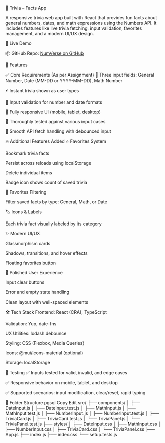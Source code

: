 🔢 Trivia – Facts App


A responsive trivia web app built with React that provides fun facts about general numbers, dates, and math expressions using the Numbers API. It includes features like live trivia fetching, input validation, favorites management, and a modern UI/UX design.

🚀 Live Demo

📦 GitHub Repo: [NumVerse on GitHub](https://github.com/pranit9604/TRIVIA-APP)

📌 Features

✅ Core Requirements (As per Assignment)
🧮 Three input fields: General Number, Date (MM-DD or YYYY-MM-DD), Math Number

⚡ Instant trivia shown as user types

🔎 Input validation for number and date formats

📱 Fully responsive UI (mobile, tablet, desktop)

🧪 Thoroughly tested against various input cases

💨 Smooth API fetch handling with debounced input

🔥 Additional Features Added
⭐ Favorites System

Bookmark trivia facts

Persist across reloads using localStorage

Delete individual items

Badge icon shows count of saved trivia

🧩 Favorites Filtering

Filter saved facts by type: General, Math, or Date

🏷️ Icons & Labels

Each trivia fact visually labeled by its category

✨ Modern UI/UX

Glassmorphism cards

Shadows, transitions, and hover effects

Floating favorites button

🧼 Polished User Experience

Input clear buttons

Error and empty state handling

Clean layout with well-spaced elements

🛠️ Tech Stack
Frontend: React (CRA), TypeScript

Validation: Yup, date-fns

UX Utilities: lodash.debounce

Styling: CSS (Flexbox, Media Queries)

Icons: @mui/icons-material (optional)

Storage: localStorage

🧪 Testing
✅ Inputs tested for valid, invalid, and edge cases

✅ Responsive behavior on mobile, tablet, and desktop

✅ Supported scenarios: input modification, clear/reset, rapid typing

📂 Folder Structure
pgsql
Copy
Edit
src/
├── components/
│   ├── DateInput.js
│   ├── DateInput.test.js
│   ├── MathInput.js
│   ├── MathInput.test.js
│   ├── NumberInput.js
│   ├── NumberInput.test.js
│   ├── TriviaCard.js
│   ├── TriviaCard.test.js
│   └── TriviaPanel.js
│       └── TriviaPanel.test.js
├── styles/
│   ├── DateInput.css
│   ├── MathInput.css
│   ├── NumberInput.css
│   ├── TriviaCard.css
│   └── TriviaPanel.css
├── App.js
├── index.js
├── index.css
└── setup.tests.js
